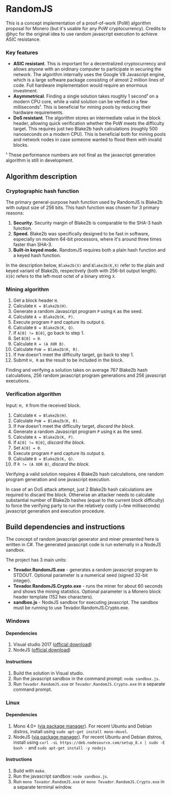 # RandomJS
This is a concept implementation of a proof-of-work (PoW) algorithm proposal for Monero (but it's usable for any PoW cryptocurrency). Credits to @hyc for the original idea to use random javascript execution to achieve ASIC resistance.

### Key features
* __ASIC resistant__. This is important for a decentralized cryptocurrency and allows anyone with an ordinary computer to participate in securing the network. The algorithm internally uses the Google V8 Javascript engine, which is a large software package consisting of almost 2 million lines of code. Full hardware implementation would require an enormous investment.
* __Asymmetrical__. Finding a single solution takes roughly 1 second¹ on a modern CPU core, while a valid solution can be verified in a few milliseconds¹. This is beneficial for mining pools by reducing their hardware requirements.
* __DoS resistant__. The algorithm stores an intermediate value in the block header, allowing quick verification whether the PoW meets the difficulty target. This requires just two Blake2b hash calculations (roughly 500 nanoseconds on a modern CPU). This is beneficial both for mining pools and network nodes in case someone wanted to flood them with invalid blocks.

¹ These performance numbers are not final as the javascript generation algorithm is still in development.

## Algorithm description

### Cryptographic hash function
The primary general-purpose hash function used by RandomJS is Blake2b with output size of 256 bits. This hash function was chosen for 3 primary reasons:

1. __Security.__ Security margin of Blake2b is comparable to the SHA-3 hash function.
1. __Speed.__ Blake2b was specifically designed to be fast in software, especially on modern 64-bit processors, where it's around three times faster than SHA-3.
1. __Built-in keyed mode.__ RandomJS requires both a plain hash function and a keyed hash function.

In the description below, `Blake2b(X)` and `Blake2b(K,X)` refer to the plain and keyed variant of Blake2b, respectively (both with 256-bit output length). `X[0]` refers to the left-most octet of a binary string `X`.

### Mining algorithm
1. Get a block header `H`.
1. Calculate `K = Blake2b(H)`.
1. Generate a random Javascript program `P` using `K` as the seed.
1. Calculate `A = Blake2b(K, P)`.
1. Execute program `P` and capture its output `Q`.
1. Calculate `B = Blake2b(K, Q)`.
1. If `A[0] != B[0]`, go back to step 1.
1. Set `B[0] = 0`.
1. Calculate `R = (A XOR B)`.
1. Calculate `PoW = Blake2b(K, R)`.
1. If `PoW` doesn't meet the difficulty target, go back to step 1.
1. Submit `H, R` as the result to be included in the block.

Finding and verifying a solution takes on average 767 Blake2b hash calculations, 256 random javascript program generations and 256 javascript executions.

### Verification algorithm
Input: `H, R` from the received block.
1. Calculate `K = Blake2b(H)`.
1. Calculate `PoW = Blake2b(K, R)`.
1. If `PoW` doesn't meet the difficulty target, _discard the block_.
1. Generate a random Javascript program `P` using `K` as the seed.
1. Calculate `A = Blake2b(K, P)`.
1. If `A[0] != R[0]`, _discard the block_.
1. Set `A[0] = 0`.
1. Execute program `P` and capture its output `Q`.
1. Calculate `B = Blake2b(K, Q)`.
1. If `R != (A XOR B)`, _discard the block_.

Verifying a valid solution requires 4 Blake2b hash calculations, one random program generation and one javascript execution.

In case of an DoS attack attempt, just 2 Blake2b hash calculations are required to discard the block. Otherwise an attacker needs to calculate substantial number of Blake2b hashes (equal to the current block difficulty) to force the verifying party to run the relatively costly (~few milliseconds) javascript generation and execution procedure.

## Build dependencies and instructions
The concept of random javascript generator and miner presented here is written in C#. The generated javascript code is run externally in a NodeJS sandbox.

The project has 3 main units:

* __Tevador.RandomJS.exe__ - generates a random javascript program to STDOUT. Optional parameter is a numerical seed (signed 32-bit integer).
* __Tevador.RandomJS.Crypto.exe__ - runs the miner for about 60 seconds and shows the mining statistics. Optional parameter is a Monero block header template (152 hex characters).
* __sandbox.js__ - NodeJS sandbox for executing javascript. The sandbox must be running to use Tevador.RandomJS.Crypto.exe.

### Windows
#### Dependencies
1. Visual studio 2017 ([official download](https://www.visualstudio.com/downloads/))
1. NodeJS ([official download](https://nodejs.org/en/download))

#### Instructions
1. Build the solution in Visual studio.
1. Run the javascript sandbox in the command prompt: `node sandbox.js`.
1. Run `Tevador.RandomJS.exe` or `Tevador.RandomJS.Crypto.exe` in a separate command prompt.

### Linux
#### Dependencies
1. Mono 4.0+ ([via package manager](http://www.mono-project.com/download/stable/#download-lin)). For recent Ubuntu and Debian distros, install using `sudo apt-get install mono-devel`.
1. NodeJS ([via package manager](https://nodejs.org/en/download/package-manager/)). For recent Ubuntu and Debian distros, install using `curl -sL https://deb.nodesource.com/setup_8.x | sudo -E bash -` and `sudo apt-get install -y nodejs`

#### Instructions
1. Build with `make`.
1. Run the javascript sandbox: `node sandbox.js`.
1. Run `mono Tevador.RandomJS.exe` or `mono Tevador.RandomJS.Crypto.exe` in a separate terminal window.
